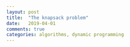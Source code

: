 ```yaml
---
layout: post
title:  "The knapsack problem"
date:   2019-04-01
comments: true
categories: algorithms, dynamic programming
---
```



